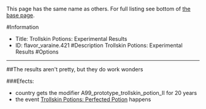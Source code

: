 This page has the same name as others. For full listing see bottom of [the base page](trollskin_potions_experimental_results.md).

#Information
 - Title: Trollskin Potions: Experimental Results
 - ID: flavor_varaine.421
#Description
Trollskin Potions: Experimental Results
#Options

___
##The results aren't pretty, but they do work wonders

###Efects:<ul><li>country gets the modifier A99_prototype_trollskin_potion_II for 20 years</li><li>the event [Trollskin Potions: Perfected Potion](../events/trollskin_potions_perfected_potion.md) happens</li></ul>
